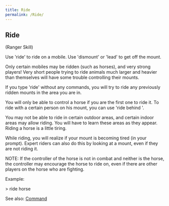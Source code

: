 ```yaml
---
title: Ride
permalink: /Ride/
---
```


## Ride

(Ranger Skill)

Use 'ride' to ride on a mobile. Use 'dismount' or 'lead' to get off the
mount.

Only certain mobiles may be ridden (such as horses), and very strong
players! Very short people trying to ride animals much larger and
heavier than themselves will have some trouble controlling their mounts.

If you type 'ride' without any commands, you will try to ride any
previously ridden mounts in the area you are in.

You will only be able to control a horse if you are the first one to
ride it. To ride with a certain person on his mount, you can use 'ride
behind <person>'.

You may not be able to ride in certain outdoor areas, and certain indoor
areas may allow riding. You will have to learn these areas as they
appear. Riding a horse is a little tiring.

While riding, you will realize if your mount is becoming tired (in your
prompt). Expert riders can also do this by looking at a mount, even if
they are not riding it.

NOTE: If the controller of the horse is not in combat and neither is the
horse, the controller may encourage the horse to ride on, even if there
are other players on the horse who are fighting.

Example:

\> ride horse

See also: [Command](Command "wikilink")